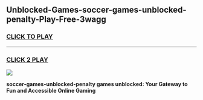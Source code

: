 
## Unblocked-Games-soccer-games-unblocked-penalty-Play-Free-3wagg
<h3>
<a href="https://premium76.site?title=soccer-games-unblocked-penalty&ref=18A1">CLICK TO PLAY</a></h3>
<hr>

<h3>
<a href="https://premium76.site?title=soccer-games-unblocked-penalty&ref=18A1">CLICK 2 PLAY</a>
  
</h3>

<a href="https://premium76.site?title=soccer-games-unblocked-penalty&ref=18A1"><img src="https://clearcache.store/games.png"></a>


**soccer-games-unblocked-penalty games unblocked: Your Gateway to Fun and Accessible Online Gaming**
